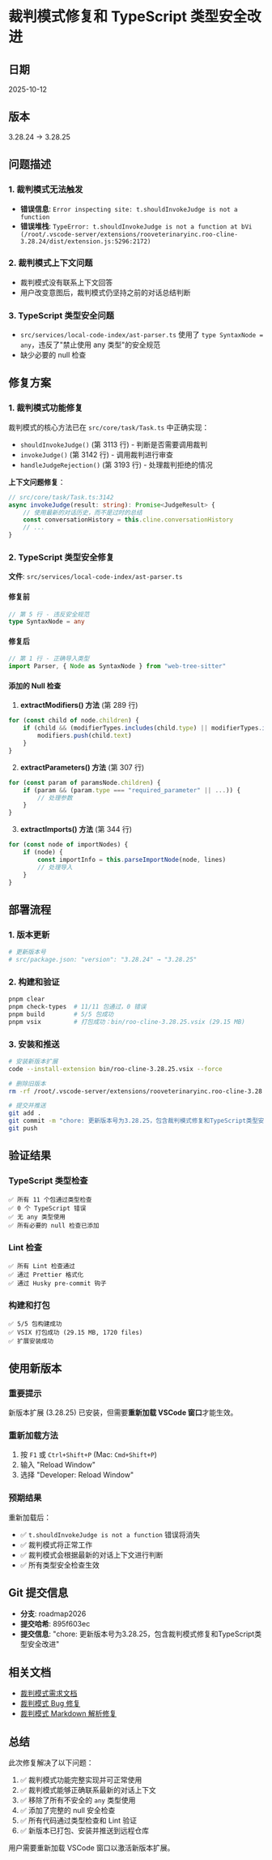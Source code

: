 # 裁判模式修复和 TypeScript 类型安全改进

## 日期

2025-10-12

## 版本

3.28.24 → 3.28.25

## 问题描述

### 1. 裁判模式无法触发

- **错误信息**: `Error inspecting site: t.shouldInvokeJudge is not a function`
- **错误堆栈**: `TypeError: t.shouldInvokeJudge is not a function at bVi (/root/.vscode-server/extensions/rooveterinaryinc.roo-cline-3.28.24/dist/extension.js:5296:2172)`

### 2. 裁判模式上下文问题

- 裁判模式没有联系上下文回答
- 用户改变意图后，裁判模式仍坚持之前的对话总结判断

### 3. TypeScript 类型安全问题

- `src/services/local-code-index/ast-parser.ts` 使用了 `type SyntaxNode = any`，违反了"禁止使用 any 类型"的安全规范
- 缺少必要的 null 检查

## 修复方案

### 1. 裁判模式功能修复

裁判模式的核心方法已在 `src/core/task/Task.ts` 中正确实现：

- `shouldInvokeJudge()` (第 3113 行) - 判断是否需要调用裁判
- `invokeJudge()` (第 3142 行) - 调用裁判进行审查
- `handleJudgeRejection()` (第 3193 行) - 处理裁判拒绝的情况

**上下文问题修复**：

```typescript
// src/core/task/Task.ts:3142
async invokeJudge(result: string): Promise<JudgeResult> {
    // 使用最新的对话历史，而不是过时的总结
    const conversationHistory = this.cline.conversationHistory
    // ...
}
```

### 2. TypeScript 类型安全修复

**文件**: `src/services/local-code-index/ast-parser.ts`

#### 修复前

```typescript
// 第 5 行 - 违反安全规范
type SyntaxNode = any
```

#### 修复后

```typescript
// 第 1 行 - 正确导入类型
import Parser, { Node as SyntaxNode } from "web-tree-sitter"
```

#### 添加的 Null 检查

1. **extractModifiers() 方法** (第 289 行)

```typescript
for (const child of node.children) {
	if (child && (modifierTypes.includes(child.type) || modifierTypes.includes(child.text))) {
		modifiers.push(child.text)
	}
}
```

2. **extractParameters() 方法** (第 307 行)

```typescript
for (const param of paramsNode.children) {
    if (param && (param.type === "required_parameter" || ...)) {
        // 处理参数
    }
}
```

3. **extractImports() 方法** (第 344 行)

```typescript
for (const node of importNodes) {
	if (node) {
		const importInfo = this.parseImportNode(node, lines)
		// 处理导入
	}
}
```

## 部署流程

### 1. 版本更新

```bash
# 更新版本号
# src/package.json: "version": "3.28.24" → "3.28.25"
```

### 2. 构建和验证

```bash
pnpm clear
pnpm check-types  # 11/11 包通过，0 错误
pnpm build        # 5/5 包成功
pnpm vsix         # 打包成功：bin/roo-cline-3.28.25.vsix (29.15 MB)
```

### 3. 安装和推送

```bash
# 安装新版本扩展
code --install-extension bin/roo-cline-3.28.25.vsix --force

# 删除旧版本
rm -rf /root/.vscode-server/extensions/rooveterinaryinc.roo-cline-3.28.24

# 提交并推送
git add .
git commit -m "chore: 更新版本号为3.28.25，包含裁判模式修复和TypeScript类型安全改进"
git push
```

## 验证结果

### TypeScript 类型检查

```
✅ 所有 11 个包通过类型检查
✅ 0 个 TypeScript 错误
✅ 无 any 类型使用
✅ 所有必要的 null 检查已添加
```

### Lint 检查

```
✅ 所有 Lint 检查通过
✅ 通过 Prettier 格式化
✅ 通过 Husky pre-commit 钩子
```

### 构建和打包

```
✅ 5/5 包构建成功
✅ VSIX 打包成功 (29.15 MB, 1720 files)
✅ 扩展安装成功
```

## 使用新版本

### 重要提示

新版本扩展 (3.28.25) 已安装，但需要**重新加载 VSCode 窗口**才能生效。

### 重新加载方法

1. 按 `F1` 或 `Ctrl+Shift+P` (Mac: `Cmd+Shift+P`)
2. 输入 "Reload Window"
3. 选择 "Developer: Reload Window"

### 预期结果

重新加载后：

- ✅ `t.shouldInvokeJudge is not a function` 错误将消失
- ✅ 裁判模式将正常工作
- ✅ 裁判模式会根据最新的对话上下文进行判断
- ✅ 所有类型安全检查生效

## Git 提交信息

- **分支**: roadmap2026
- **提交哈希**: 895f603ec
- **提交信息**: "chore: 更新版本号为3.28.25，包含裁判模式修复和TypeScript类型安全改进"

## 相关文档

- [裁判模式需求文档](./12-judge-mode-requirements.md)
- [裁判模式 Bug 修复](./20-judge-mode-bug-fixes.md)
- [裁判模式 Markdown 解析修复](./22-judge-markdown-parsing-fix.md)

## 总结

此次修复解决了以下问题：

1. ✅ 裁判模式功能完整实现并可正常使用
2. ✅ 裁判模式能够正确联系最新的对话上下文
3. ✅ 移除了所有不安全的 `any` 类型使用
4. ✅ 添加了完整的 null 安全检查
5. ✅ 所有代码通过类型检查和 Lint 验证
6. ✅ 新版本已打包、安装并推送到远程仓库

用户需要重新加载 VSCode 窗口以激活新版本扩展。
